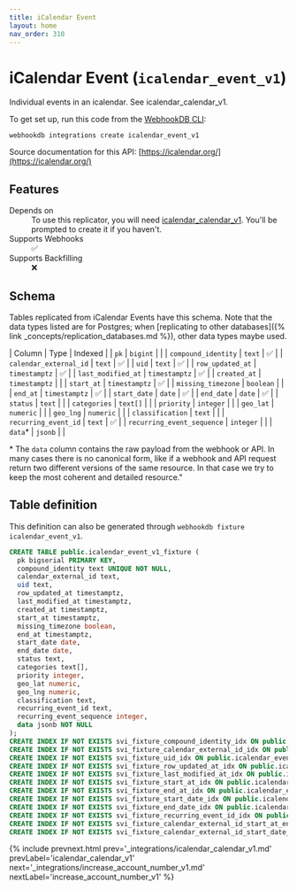 ```yaml
---
title: iCalendar Event
layout: home
nav_order: 310
---
```


# iCalendar Event (`icalendar_event_v1`)

Individual events in an icalendar. See icalendar_calendar_v1.

To get set up, run this code from the [WebhookDB CLI](https://webhookdb.com/terminal):
```
webhookdb integrations create icalendar_event_v1
```

Source documentation for this API: [https://icalendar.org/](https://icalendar.org/)

## Features

<dl>
<dt>Depends on</dt>
<dd>To use this replicator, you will need <a href="{% link _integrations/icalendar_calendar_v1.md %}">icalendar_calendar_v1</a>. You'll be prompted to create it if you haven't.</dd>

<dt>Supports Webhooks</dt>
<dd>✅</dd>
<dt>Supports Backfilling</dt>
<dd>❌</dd>

</dl>

## Schema

Tables replicated from iCalendar Events have this schema.
Note that the data types listed are for Postgres;
when [replicating to other databases]({% link _concepts/replication_databases.md %}),
other data types maybe used.

| Column | Type | Indexed |
| `pk` | `bigint` |  |
| `compound_identity` | `text` | ✅ |
| `calendar_external_id` | `text` | ✅ |
| `uid` | `text` | ✅ |
| `row_updated_at` | `timestamptz` | ✅ |
| `last_modified_at` | `timestamptz` | ✅ |
| `created_at` | `timestamptz` |  |
| `start_at` | `timestamptz` | ✅ |
| `missing_timezone` | `boolean` |  |
| `end_at` | `timestamptz` | ✅ |
| `start_date` | `date` | ✅ |
| `end_date` | `date` | ✅ |
| `status` | `text` |  |
| `categories` | `text[]` |  |
| `priority` | `integer` |  |
| `geo_lat` | `numeric` |  |
| `geo_lng` | `numeric` |  |
| `classification` | `text` |  |
| `recurring_event_id` | `text` | ✅ |
| `recurring_event_sequence` | `integer` |  |
| `data`* | `jsonb` |  |

<span class="fs-3">* The `data` column contains the raw payload from the webhook or API.
In many cases there is no canonical form, like if a webhook and API request return
two different versions of the same resource.
In that case we try to keep the most coherent and detailed resource."</span>

## Table definition

This definition can also be generated through `webhookdb fixture icalendar_event_v1`.

```sql
CREATE TABLE public.icalendar_event_v1_fixture (
  pk bigserial PRIMARY KEY,
  compound_identity text UNIQUE NOT NULL,
  calendar_external_id text,
  uid text,
  row_updated_at timestamptz,
  last_modified_at timestamptz,
  created_at timestamptz,
  start_at timestamptz,
  missing_timezone boolean,
  end_at timestamptz,
  start_date date,
  end_date date,
  status text,
  categories text[],
  priority integer,
  geo_lat numeric,
  geo_lng numeric,
  classification text,
  recurring_event_id text,
  recurring_event_sequence integer,
  data jsonb NOT NULL
);
CREATE INDEX IF NOT EXISTS svi_fixture_compound_identity_idx ON public.icalendar_event_v1_fixture (compound_identity);
CREATE INDEX IF NOT EXISTS svi_fixture_calendar_external_id_idx ON public.icalendar_event_v1_fixture (calendar_external_id);
CREATE INDEX IF NOT EXISTS svi_fixture_uid_idx ON public.icalendar_event_v1_fixture (uid);
CREATE INDEX IF NOT EXISTS svi_fixture_row_updated_at_idx ON public.icalendar_event_v1_fixture (row_updated_at);
CREATE INDEX IF NOT EXISTS svi_fixture_last_modified_at_idx ON public.icalendar_event_v1_fixture (last_modified_at);
CREATE INDEX IF NOT EXISTS svi_fixture_start_at_idx ON public.icalendar_event_v1_fixture (start_at) WHERE ("start_at" IS NOT NULL);
CREATE INDEX IF NOT EXISTS svi_fixture_end_at_idx ON public.icalendar_event_v1_fixture (end_at) WHERE ("end_at" IS NOT NULL);
CREATE INDEX IF NOT EXISTS svi_fixture_start_date_idx ON public.icalendar_event_v1_fixture (start_date) WHERE ("start_date" IS NOT NULL);
CREATE INDEX IF NOT EXISTS svi_fixture_end_date_idx ON public.icalendar_event_v1_fixture (end_date) WHERE ("end_date" IS NOT NULL);
CREATE INDEX IF NOT EXISTS svi_fixture_recurring_event_id_idx ON public.icalendar_event_v1_fixture (recurring_event_id) WHERE ("recurring_event_id" IS NOT NULL);
CREATE INDEX IF NOT EXISTS svi_fixture_calendar_external_id_start_at_end_at_idx ON public.icalendar_event_v1_fixture (calendar_external_id, start_at, end_at) WHERE (("status" IS DISTINCT FROM 'CANCELLED') AND ("start_at" IS NOT NULL));
CREATE INDEX IF NOT EXISTS svi_fixture_calendar_external_id_start_date_end_date_idx ON public.icalendar_event_v1_fixture (calendar_external_id, start_date, end_date) WHERE (("status" IS DISTINCT FROM 'CANCELLED') AND ("start_date" IS NOT NULL));
```

{% include prevnext.html prev='_integrations/icalendar_calendar_v1.md' prevLabel='icalendar_calendar_v1' next='_integrations/increase_account_number_v1.md' nextLabel='increase_account_number_v1' %}
